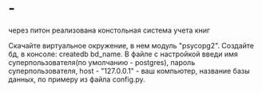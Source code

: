 # -
через питон реализована констольная система учета книг

Скачайте виртуальное окружение, в нем модуль "psycopg2". Создайте бд, в консоле: createdb bd_name.
В файле с настройкой введи имя суперпользователя(по умолчанию - postgres), пароль суперпользователя, host - "127.0.0.1" - ваш компьютер, название 
базы данных, по примеру из файла config.py.

